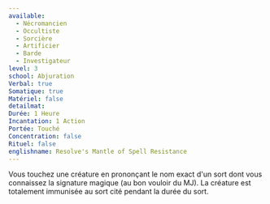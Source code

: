 ```yaml
---
available:
  - Nécromancien
  - Occultiste
  - Sorcière
  - Artificier
  - Barde
  - Investigateur
level: 3
school: Abjuration
Verbal: true
Somatique: true
Matériel: false
detailmat: 
Durée: 1 Heure
Incantation: 1 Action
Portée: Touché
Concentration: false
Rituel: false
englishname: Resolve's Mantle of Spell Resistance
---
```

Vous touchez une créature en prononçant le nom exact d'un sort dont vous connaissez la signature magique (au bon vouloir du MJ). La créature est totalement immunisée au sort cité pendant la durée du sort. 